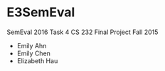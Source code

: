 # E3SemEval
SemEval 2016 Task 4
CS 232 Final Project
Fall 2015
* Emily Ahn
* Emily Chen
* Elizabeth Hau
